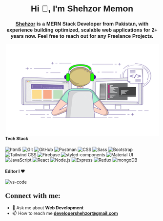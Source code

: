 <!-- Header Section -->
<h1 align="center"><font face="Arial">Hi 👋, I'm Shehzor Memon</font></h1>
<h3 align="center"><font face="Arial"><a href="www.linkedin.com/in/developer-shehzor/" target="_blank" rel="noreferrer">Shehzor</a> is a MERN Stack Developer from Pakistan, with experience building optimized, scalable web applications for 2+ years now. Feel free to reach out for any Freelance Projects.</font></h3>


<!-- GIF -->
<img align="right" height="300" width="500" src="https://raw.githubusercontent.com/mikonoid/mikonoid/main/images/gifs/coder3.gif" />



#### Tech Stack
<p align="left"><img src="https://raw.githubusercontent.com/marwin1991/profile-technology-icons/refs/heads/main/icons/html.png" alt="html5" title="html5" title="html5" width="40" height="40"/> <img width="50" src="https://raw.githubusercontent.com/marwin1991/profile-technology-icons/refs/heads/main/icons/git.png" alt="Git" title="Git"/>
	<img width="50" src="https://raw.githubusercontent.com/marwin1991/profile-technology-icons/refs/heads/main/icons/github.png" alt="GitHub" title="GitHub"/>
	<img width="50" src="https://raw.githubusercontent.com/marwin1991/profile-technology-icons/refs/heads/main/icons/postman.png" alt="Postman" title="Postman"/>
	<img width="50" src="https://raw.githubusercontent.com/marwin1991/profile-technology-icons/refs/heads/main/icons/css.png" alt="CSS" title="CSS"/>
	<img width="50" src="https://raw.githubusercontent.com/marwin1991/profile-technology-icons/refs/heads/main/icons/sass.png" alt="Sass" title="Sass"/>
	<img width="50" src="https://raw.githubusercontent.com/marwin1991/profile-technology-icons/refs/heads/main/icons/bootstrap.png" alt="Bootstrap" title="Bootstrap"/>
	<img width="50" src="https://raw.githubusercontent.com/marwin1991/profile-technology-icons/refs/heads/main/icons/tailwind_css.png" alt="Tailwind CSS" title="Tailwind CSS"/>
	<img width="50" src="https://raw.githubusercontent.com/marwin1991/profile-technology-icons/refs/heads/main/icons/firebase.png" alt="Firebase" title="Firebase"/>
    <img width="50" src="https://raw.githubusercontent.com/marwin1991/profile-technology-icons/refs/heads/main/icons/styled-components.png" alt="styled-components" title="styled-components"/>
	<img width="50" src="https://raw.githubusercontent.com/marwin1991/profile-technology-icons/refs/heads/main/icons/material_ui.png" alt="Material UI" title="Material UI"/>
	<img width="50" src="https://raw.githubusercontent.com/marwin1991/profile-technology-icons/refs/heads/main/icons/javascript.png" alt="JavaScript" title="JavaScript"/>
	<img width="50" src="https://raw.githubusercontent.com/marwin1991/profile-technology-icons/refs/heads/main/icons/react.png" alt="React" title="React"/>
    <img width="50" src="https://raw.githubusercontent.com/marwin1991/profile-technology-icons/refs/heads/main/icons/node_js.png" alt="Node.js" title="Node.js"/>
	<img width="50" src="https://raw.githubusercontent.com/marwin1991/profile-technology-icons/refs/heads/main/icons/express.png" alt="Express" title="Express"/>
	<img width="50" src="https://raw.githubusercontent.com/marwin1991/profile-technology-icons/refs/heads/main/icons/redux.png" alt="Redux" title="Redux"/>
	<img width="50" src="https://raw.githubusercontent.com/marwin1991/profile-technology-icons/refs/heads/main/icons/mongodb.png" alt="mongoDB" title="mongoDB"/> </p>




#### Editor I ♥
<p align="left"><img src="https://www.vectorlogo.zone/logos/visualstudio_code/visualstudio_code-icon.svg" alt="vs-code" title="vs-code" width="40" height="40"/> </p>

<!-- Contact Section -->
<h3 align="left"><font size="+2" face="Verdana">Connect with me:</font></h3>
<p align="left">
</p>

- 💬 Ask me about **Web Development**
- 📫 How to reach me **[developershehzor@gmail.com](mailto:cloudchamp44@gmail.com)**





